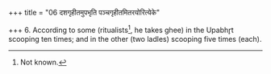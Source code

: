 +++
title = "06 दशगृहीतमुपभृति पञ्चगृहीतमितरयोरित्येके"

+++
6. According to some (ritualists[^1], he takes ghee) in the Upabhr̥t scooping ten times; and in the other (two ladles) scooping five times (each).  

[^1]: Not known. 
